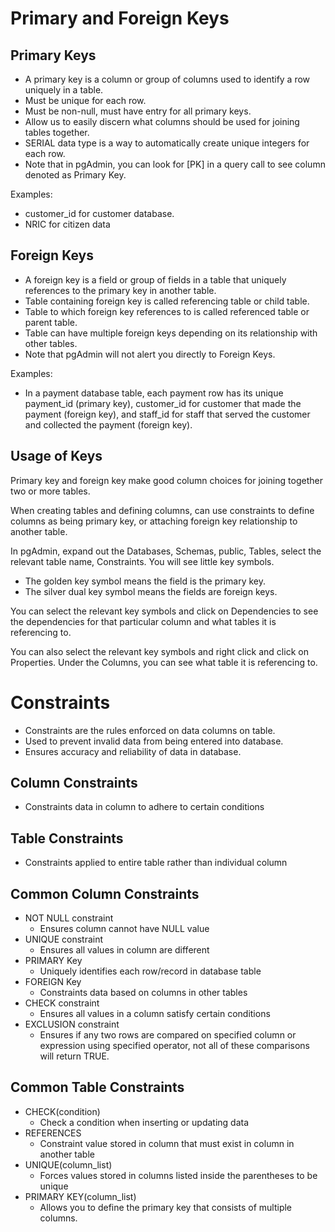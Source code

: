 # Primary and Foreign Keys

## Primary Keys
* A primary key is a column or group of columns used to identify a row uniquely in a table.
* Must be unique for each row.
* Must be non-null, must have entry for all primary keys.
* Allow us to easily discern what columns should be used for joining tables together.
* SERIAL data type is a way to automatically create unique integers for each row.
* Note that in pgAdmin, you can look for \[PK\] in a query call to see column denoted as Primary Key.

Examples:
* customer_id for customer database.
* NRIC for citizen data

## Foreign Keys
* A foreign key is a field or group of fields in a table that uniquely references to the primary key in another table.
* Table containing foreign key is called referencing table or child table.
* Table to which foreign key references to is called referenced table or parent table.
* Table can have multiple foreign keys depending on its relationship with other tables.
* Note that pgAdmin will not alert you directly to Foreign Keys.

Examples:
* In a payment database table, each payment row has its unique payment_id (primary key), customer_id for customer that made the payment (foreign key), and staff_id for staff that served the customer and collected the payment (foreign key).


## Usage of Keys

Primary key and foreign key make good column choices for joining together two or more tables.

When creating tables and defining columns, can use constraints to define columns as being primary key, or attaching foreign key relationship to another table.

In pgAdmin, expand out the Databases, Schemas, public, Tables, select the relevant table name, Constraints. You will see little key symbols.
* The golden key symbol means the field is the primary key.
* The silver dual key symbol means the fields are foreign keys.

You can select the relevant key symbols and click on Dependencies to see the dependencies for that particular column and what tables it is referencing to.

You can also select the relevant key symbols and right click and click on Properties. Under the Columns, you can see what table it is referencing to.



# Constraints

* Constraints are the rules enforced on data columns on table.
* Used to prevent invalid data from being entered into database.
* Ensures accuracy and reliability of data in database.

## Column Constraints
* Constraints data in column to adhere to certain conditions

## Table Constraints
* Constraints applied to entire table rather than individual column

## Common Column Constraints
* NOT NULL constraint
	* Ensures column cannot have NULL value
* UNIQUE constraint
	* Ensures all values in column are different
* PRIMARY Key
	* Uniquely identifies each row/record in database table
* FOREIGN Key
	* Constraints data based on columns in other tables
* CHECK constraint
	* Ensures all values in a column satisfy certain conditions
* EXCLUSION constraint
	* Ensures if any two rows are compared on specified column or expression using specified operator, not all of these comparisons will return TRUE.

## Common Table Constraints
* CHECK(condition)
	* Check a condition when inserting or updating data
* REFERENCES
	* Constraint value stored in column that must exist in column in another table
* UNIQUE(column_list)
	* Forces values stored in columns listed inside the parentheses to be unique
* PRIMARY KEY(column_list)
	* Allows you to define the primary key that consists of multiple columns.
